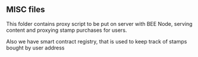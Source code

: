## MISC files

This folder contains proxy script to be put on server with BEE Node, serving content and proxying stamp purchases for users.

Also we have smart contract registry, that is used to keep track of stamps bought by user address

